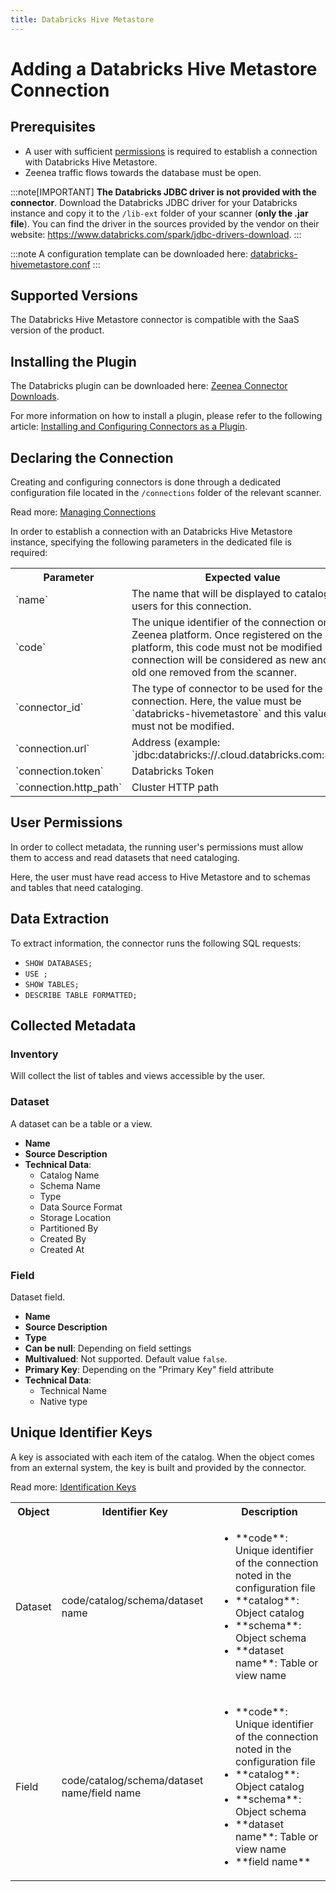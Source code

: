 ```yaml
---
title: Databricks Hive Metastore
---
```


# Adding a Databricks Hive Metastore Connection

## Prerequisites

* A user with sufficient [permissions](#user-permissions) is required to establish a connection with Databricks Hive Metastore.
* Zeenea traffic flows towards the database must be open. 

:::note[IMPORTANT]
**The Databricks JDBC driver is not provided with the connector**. Download the Databricks JDBC driver for your Databricks instance and copy it to the `/lib-ext` folder of your scanner (**only the .jar file**). You can find the driver in the sources provided by the vendor on their website: https://www.databricks.com/spark/jdbc-drivers-download.
:::

:::note
A configuration template can be downloaded here: [databricks-hivemetastore.conf](https://actian.file.force.com/sfc/dist/version/download/?oid=00D300000001XnW&ids=068Nu00000GUfsY&d=%2Fa%2FNu000002ld3C%2FRQzRoITrrw_JIywiMHtUxPxTKwGGtJbK.PqLsHBEhlM&asPdf=false)
:::

## Supported Versions

The Databricks Hive Metastore connector is compatible with the SaaS version of the product.

## Installing the Plugin

The Databricks plugin can be downloaded here: [Zeenea Connector Downloads](./zeenea-connectors-list.md).

For more information on how to install a plugin, please refer to the following article: [Installing and Configuring Connectors as a Plugin](./zeenea-connectors-install-as-plugin.md).

 ## Declaring the Connection
  
Creating and configuring connectors is done through a dedicated configuration file located in the `/connections` folder of the relevant scanner.
 
Read more: [Managing Connections](./zeenea-managing-connections.md)
 
In order to establish a connection with an Databricks Hive Metastore instance, specifying the following parameters in the dedicated file is required:
 
<table>
  <tr>
    <th>Parameter</th>
    <th>Expected value</th>
  </tr>
  <tr>
    <td>`name`</td>
    <td>The name that will be displayed to catalog users for this connection.</td>
  </tr>
  <tr>
    <td>`code`</td>
    <td>The unique identifier of the connection on the Zeenea platform. Once registered on the platform, this code must not be modified or the connection will be considered as new and the old one removed from the scanner.</td>
  </tr>
  <tr>
    <td>`connector_id`</td>
    <td>The type of connector to be used for the connection. Here, the value must be `databricks-hivemetastore` and this value must not be modified.</td>
  </tr>
  <tr>
    <td>`connection.url`</td>
    <td>Address (example: `jdbc:databricks://.cloud.databricks.com:443`).</td>
  </tr>
  <tr>
    <td>`connection.token`</td>
    <td>Databricks Token</td>
  </tr>
  <tr>
    <td>`connection.http_path`</td>
    <td>Cluster HTTP path</td>
  </tr>
</table>

## User Permissions

In order to collect metadata, the running user's permissions must allow them to access and read datasets that need cataloging. 

Here, the user must have read access to Hive Metastore and to schemas and tables that need cataloging.

## Data Extraction

To extract information, the connector runs the following SQL requests:

* `SHOW DATABASES;`
* `USE ;`
* `SHOW TABLES;`
* `DESCRIBE TABLE FORMATTED;`

## Collected Metadata

### Inventory

Will collect the list of tables and views accessible by the user.

### Dataset

A dataset can be a table or a view. 

* **Name**
* **Source Description**
* **Technical Data**:
  * Catalog Name
  * Schema Name
  * Type
  * Data Source Format
  * Storage Location
  * Partitioned By
  * Created By
  * Created At

### Field

Dataset field. 

* **Name**
* **Source Description**
* **Type**
* **Can be null**: Depending on field settings 
* **Multivalued**: Not supported. Default value `false`.
* **Primary Key**: Depending on the "Primary Key" field attribute
* **Technical Data**:
  * Technical Name
  * Native type
 
## Unique Identifier Keys

A key is associated with each item of the catalog. When the object comes from an external system, the key is built and provided by the connector.

 Read more: [Identification Keys](./zeenea-identification-keys.md)

<table>
  <tr>
    <th>Object</th>
    <th>Identifier Key</th>
    <th>Description</th>
  </tr>
  <tr>
    <td>Dataset</td>
    <td>code/catalog/schema/dataset name	</td>
    <td>
      <ul>
      <li>**code**: Unique identifier of the connection noted in the configuration file</li>
      <li>**catalog**: Object catalog</li>
      <li>**schema**: Object schema</li>
      <li>**dataset name**: Table or view name</li>
      </ul>
    </td>
  </tr>
  <tr>
    <td>Field</td>
    <td>code/catalog/schema/dataset name/field name</td>
    <td>
      <ul>
      <li>**code**:  Unique identifier of the connection noted in the configuration file</li>
      <li>**catalog**: Object catalog</li>
      <li>**schema**: Object schema</li>
      <li>**dataset name**: Table or view name</li>
      <li>**field name**</li>
      </ul>
    </td>
  </tr>
</table>
